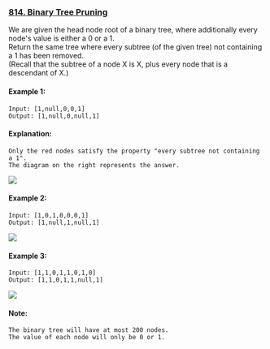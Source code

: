 
### [814. Binary Tree Pruning](https://leetcode.com/problems/binary-tree-pruning/)

We are given the head node root of a binary tree, where additionally every node's value is either a 0 or a 1.<br>
Return the same tree where every subtree (of the given tree) not containing a 1 has been removed.<br>
(Recall that the subtree of a node X is X, plus every node that is a descendant of X.)<br>

#### Example 1:
```
Input: [1,null,0,0,1]
Output: [1,null,0,null,1]
```

#### Explanation:
```
Only the red nodes satisfy the property "every subtree not containing a 1".
The diagram on the right represents the answer.
```
![](https://s3-lc-upload.s3.amazonaws.com/uploads/2018/04/06/1028_2.png)

#### Example 2:
```
Input: [1,0,1,0,0,0,1]
Output: [1,null,1,null,1]
```
![](https://s3-lc-upload.s3.amazonaws.com/uploads/2018/04/06/1028_1.png)

#### Example 3:
```
Input: [1,1,0,1,1,0,1,0]
Output: [1,1,0,1,1,null,1]
```
![](https://s3-lc-upload.s3.amazonaws.com/uploads/2018/04/05/1028.png)

#### Note:
```
The binary tree will have at most 200 nodes.
The value of each node will only be 0 or 1.
```
